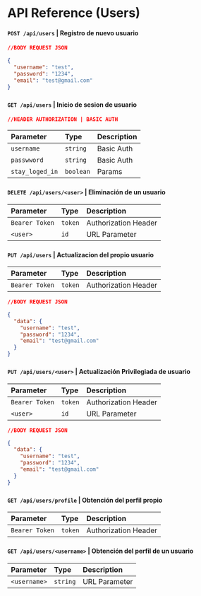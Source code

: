 
# API Reference (Users)

#### `POST /api/users` | Registro de nuevo usuario

```JSON
//BODY REQUEST JSON

{
  "username": "test",
  "password": "1234",
  "email": "test@gmail.com"
}
```
###
#### `GET /api/users` | Inicio de sesion de usuario

```JSON
//HEADER AUTHORIZATION | BASIC AUTH
```

| Parameter         | Type      | Description       |
| :---------------- | :-------- | :---------------- |
| `username`        | `string`  | Basic Auth        |  
| `passwword`       | `string`  | Basic Auth        | 
| `stay_loged_in`   | `boolean` | Params            | 

###
#### `DELETE /api/users/<user>` | Eliminación de un usuario

| Parameter         | Type      | Description       |
| :---------------- | :-------- | :---------------- |
| `Bearer Token`        | `token`  | Authorization Header       |  
| `<user>`       | `id`  | URL Parameter        | 


###
#### `PUT /api/users` | Actualizacion del propio usuario

| Parameter         | Type      | Description       |
| :---------------- | :-------- | :---------------- |
| `Bearer Token`        | `token`  | Authorization Header       |  

```JSON
//BODY REQUEST JSON

{
  "data": {
    "username": "test",
    "password": "1234",
    "email": "test@gmail.com"
  }
}
```

###
#### `PUT /api/users/<user>` | Actualización Privilegiada de usuario

| Parameter         | Type      | Description       |
| :---------------- | :-------- | :---------------- |
| `Bearer Token`        | `token`  | Authorization Header       |
| `<user>`        | `id`  | URL Parameter       |  

```JSON
//BODY REQUEST JSON

{
  "data": {
    "username": "test",
    "password": "1234",
    "email": "test@gmail.com"
  }
}
```

###
#### `GET /api/users/profile` | Obtención del perfil propio

| Parameter         | Type      | Description       |
| :---------------- | :-------- | :---------------- |
| `Bearer Token`        | `token`  | Authorization Header       |

###
#### `GET /api/users/<username>` | Obtención del perfil de un usuario

| Parameter         | Type      | Description       |
| :---------------- | :-------- | :---------------- |
| `<username>`        | `string`  | URL Parameter       |